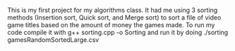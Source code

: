 This is my first project for my algorithms class. It had me using 3 sorting methods (Insertion sort, Quick sort, and Merge sort) to sort a file of video game titles based on the amount of money the games made. To run my code compile it with g++ sorting.cpp -o Sorting and run it by doing ./sorting gamesRandomSortedLarge.csv

